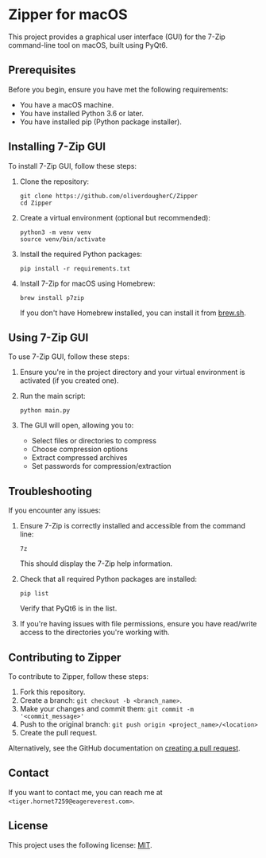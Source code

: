 # Zipper for macOS

This project provides a graphical user interface (GUI) for the 7-Zip command-line tool on macOS, built using PyQt6.

## Prerequisites

Before you begin, ensure you have met the following requirements:

* You have a macOS machine.
* You have installed Python 3.6 or later.
* You have installed pip (Python package installer).

## Installing 7-Zip GUI

To install 7-Zip GUI, follow these steps:

1. Clone the repository:
   ```
   git clone https://github.com/oliverdougherC/Zipper
   cd Zipper
   ```

2. Create a virtual environment (optional but recommended):
   ```
   python3 -m venv venv
   source venv/bin/activate
   ```

3. Install the required Python packages:
   ```
   pip install -r requirements.txt
   ```

4. Install 7-Zip for macOS using Homebrew:
   ```
   brew install p7zip
   ```

   If you don't have Homebrew installed, you can install it from [brew.sh](https://brew.sh/).

## Using 7-Zip GUI

To use 7-Zip GUI, follow these steps:

1. Ensure you're in the project directory and your virtual environment is activated (if you created one).

2. Run the main script:
   ```
   python main.py
   ```

3. The GUI will open, allowing you to:
   - Select files or directories to compress
   - Choose compression options
   - Extract compressed archives
   - Set passwords for compression/extraction

## Troubleshooting

If you encounter any issues:

1. Ensure 7-Zip is correctly installed and accessible from the command line:
   ```
   7z
   ```
   This should display the 7-Zip help information.

2. Check that all required Python packages are installed:
   ```
   pip list
   ```
   Verify that PyQt6 is in the list.

3. If you're having issues with file permissions, ensure you have read/write access to the directories you're working with.

## Contributing to Zipper

To contribute to Zipper, follow these steps:

1. Fork this repository.
2. Create a branch: `git checkout -b <branch_name>`.
3. Make your changes and commit them: `git commit -m '<commit_message>'`
4. Push to the original branch: `git push origin <project_name>/<location>`
5. Create the pull request.

Alternatively, see the GitHub documentation on [creating a pull request](https://help.github.com/articles/creating-a-pull-request/).

## Contact

If you want to contact me, you can reach me at `<tiger.hornet7259@eagereverest.com>`.

## License

This project uses the following license: [MIT](https://opensource.org/licenses/MIT).

